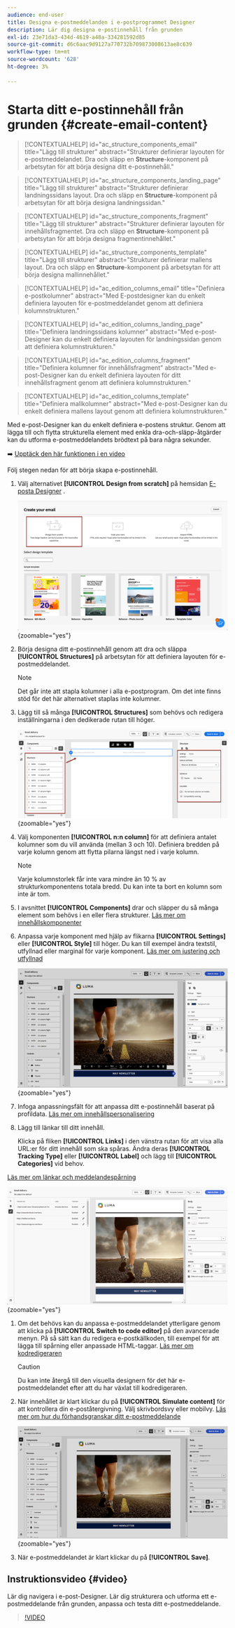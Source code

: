 ```yaml
---
audience: end-user
title: Designa e-postmeddelanden i e-postprogrammet Designer
description: Lär dig designa e-postinnehåll från grunden
exl-id: 23e71da3-434d-4619-a48a-334281592d85
source-git-commit: d6c6aac9d9127a770732b709873008613ae8c639
workflow-type: tm+mt
source-wordcount: '628'
ht-degree: 3%

---
```


# Starta ditt e-postinnehåll från grunden {#create-email-content}

>[!CONTEXTUALHELP]
>id="ac_structure_components_email"
>title="Lägg till strukturer"
>abstract="Strukturer definierar layouten för e-postmeddelandet. Dra och släpp en **Structure**-komponent på arbetsytan för att börja designa ditt e-postinnehåll."

>[!CONTEXTUALHELP]
>id="ac_structure_components_landing_page"
>title="Lägg till strukturer"
>abstract="Strukturer definierar landningssidans layout. Dra och släpp en **Structure**-komponent på arbetsytan för att börja designa landningssidan."

>[!CONTEXTUALHELP]
>id="ac_structure_components_fragment"
>title="Lägg till strukturer"
>abstract="Strukturer definierar layouten för innehållsfragmentet. Dra och släpp en **Structure**-komponent på arbetsytan för att börja designa fragmentinnehållet."

>[!CONTEXTUALHELP]
>id="ac_structure_components_template"
>title="Lägg till strukturer"
>abstract="Strukturer definierar mallens layout. Dra och släpp en **Structure**-komponent på arbetsytan för att börja designa mallinnehållet."

>[!CONTEXTUALHELP]
>id="ac_edition_columns_email"
>title="Definiera e-postkolumner"
>abstract="Med E-postdesigner kan du enkelt definiera layouten för e-postmeddelandet genom att definiera kolumnstrukturen."

>[!CONTEXTUALHELP]
>id="ac_edition_columns_landing_page"
>title="Definiera landningssidans kolumner"
>abstract="Med e-post-Designer kan du enkelt definiera layouten för landningssidan genom att definiera kolumnstrukturen."

>[!CONTEXTUALHELP]
>id="ac_edition_columns_fragment"
>title="Definiera kolumner för innehållsfragment"
>abstract="Med e-post-Designer kan du enkelt definiera layouten för ditt innehållsfragment genom att definiera kolumnstrukturen."

>[!CONTEXTUALHELP]
>id="ac_edition_columns_template"
>title="Definiera mallkolumner"
>abstract="Med e-post-Designer kan du enkelt definiera mallens layout genom att definiera kolumnstrukturen."

Med e-post-Designer kan du enkelt definiera e-postens struktur. Genom att lägga till och flytta strukturella element med enkla dra-och-släpp-åtgärder kan du utforma e-postmeddelandets brödtext på bara några sekunder.

➡️ [Upptäck den här funktionen i en video](#video)

Följ stegen nedan för att börja skapa e-postinnehåll.

1. Välj alternativet **[!UICONTROL Design from scratch]** på hemsidan [E-posta Designer](get-started-email-designer.md#start-authoring) .

   ![Skärmbild som visar Designer hemsida för e-post med alternativet Design från grunden markerat.](assets/email_designer-from-scratch.png){zoomable="yes"}

1. Börja designa ditt e-postinnehåll genom att dra och släppa **[!UICONTROL Structures]** på arbetsytan för att definiera layouten för e-postmeddelandet.

   >[!NOTE]
   >
   >Det går inte att stapla kolumner i alla e-postprogram. Om det inte finns stöd för det här alternativet staplas inte kolumner.

1. Lägg till så många **[!UICONTROL Structures]** som behövs och redigera inställningarna i den dedikerade rutan till höger.

   ![Skärmbild som visar strukturkomponentpanelen i e-post-Designer.](assets/email_designer_structure_components.png){zoomable="yes"}

1. Välj komponenten **[!UICONTROL n:n column]** för att definiera antalet kolumner som du vill använda (mellan 3 och 10). Definiera bredden på varje kolumn genom att flytta pilarna längst ned i varje kolumn.

   >[!NOTE]
   >
   >Varje kolumnstorlek får inte vara mindre än 10 % av strukturkomponentens totala bredd. Du kan inte ta bort en kolumn som inte är tom.

1. I avsnittet **[!UICONTROL Components]** drar och släpper du så många element som behövs i en eller flera strukturer. [Läs mer om innehållskomponenter](content-components.md)

1. Anpassa varje komponent med hjälp av flikarna **[!UICONTROL Settings]** eller **[!UICONTROL Style]** till höger. Du kan till exempel ändra textstil, utfyllnad eller marginal för varje komponent. [Läs mer om justering och utfyllnad](alignment-and-padding.md)

   ![Skärmbild som visar alternativ för formatanpassning i e-post-Designer.](assets/email_designer-styles.png){zoomable="yes"}

1. Infoga anpassningsfält för att anpassa ditt e-postinnehåll baserat på profildata. [Läs mer om innehållspersonalisering](../personalization/personalize.md)

1. Lägg till länkar till ditt innehåll.

   Klicka på fliken **[!UICONTROL Links]** i den vänstra rutan för att visa alla URL:er för ditt innehåll som ska spåras. Ändra deras **[!UICONTROL Tracking Type]** eller **[!UICONTROL Label]** och lägg till **[!UICONTROL Categories]** vid behov.

[Läs mer om länkar och meddelandespårning](message-tracking.md)

   ![Skärmbild med länkfliken i e-post-Designer.](assets/email_designer-links.png){zoomable="yes"}

1. Om det behövs kan du anpassa e-postmeddelandet ytterligare genom att klicka på **[!UICONTROL Switch to code editor]** på den avancerade menyn. På så sätt kan du redigera e-postkällkoden, till exempel för att lägga till spårning eller anpassade HTML-taggar. [Läs mer om kodredigeraren](code-content.md)

   >[!CAUTION]
   >
   >Du kan inte återgå till den visuella designern för det här e-postmeddelandet efter att du har växlat till kodredigeraren.

1. När innehållet är klart klickar du på **[!UICONTROL Simulate content]** för att kontrollera din e-poståtergivning. Välj skrivbordsvy eller mobilvy. [Läs mer om hur du förhandsgranskar ditt e-postmeddelande](../preview-test/preview-test.md)

   ![Skärmbild som visar simuleringsalternativen i e-post-Designer.](assets/email_designer-simulate.png){zoomable="yes"}

1. När e-postmeddelandet är klart klickar du på **[!UICONTROL Save]**.

## Instruktionsvideo {#video}

Lär dig navigera i e-post-Designer. Lär dig strukturera och utforma ett e-postmeddelande från grunden, anpassa och testa ditt e-postmeddelande.

>[!VIDEO](https://video.tv.adobe.com/v/3453569/?quality=12&captions=swe)